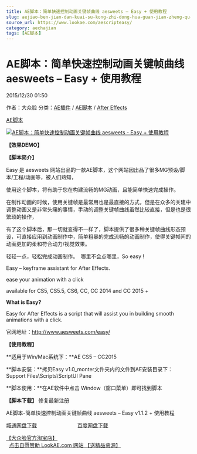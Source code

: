 ```yaml
---
title: AE脚本：简单快速控制动画关键帧曲线 aesweets – Easy + 使用教程
slug: aejiao-ben-jian-dan-kuai-su-kong-zhi-dong-hua-guan-jian-zheng-qu-xian-aesweets-easy-shi-yong-jiao-cheng
source_url: https://www.lookae.com/aescripteasy/
category: aechajian
tags: [AE脚本]
---
```

# AE脚本：简单快速控制动画关键帧曲线 aesweets – Easy + 使用教程

2015/12/30 01:50

作者：大众脸
分类：[AE插件](https://www.lookae.com/after-effects/aechajian/) / [AE脚本](https://www.lookae.com/after-effects/aescripts/) / [After Effects](https://www.lookae.com/after-effects/)

[AE脚本](https://www.lookae.com/tag/ae%e8%84%9a%e6%9c%ac/)

[![AE脚本：简单快速控制动画关键帧曲线 aesweets - Easy + 使用教程](https://www.lookae.com/wp-content/uploads/2015/12/Easy-Keyframe-.jpg "AE脚本：简单快速控制动画关键帧曲线 aesweets - Easy + 使用教程-LookAE.com")](https://www.lookae.com/wp-content/uploads/2015/12/Easy-Keyframe-.jpg)

**【效果DEMO】**

**【脚本简介】**

Easy 是 aesweets 网站出品的一款AE脚本，这个网站因出品了很多MG预设/脚本/工程/动画等，被人们熟知，

使用这个脚本，将有助于您在构建流畅的MG动画，且能简单快速完成操作。

在制作动画的时候，使用关键帧是最常用也是最直接的方式，但是在众多的关建中调整动画又是非常头痛的事情，手动的调整关键帧曲线虽然比较直接，但是也是很繁琐的操作，

有了这个脚本后，那一切就变得不一样了，脚本提供了很多种关键帧曲线形态预设，可直接应用到动画制作中，简单粗暴的完成流畅的动画制作，使得关键帧间的动画更加的柔和符合动力/视觉效果。

轻轻一点，轻松完成动画制作。  哪里不会点哪里，So easy !

Easy – keyframe assistant for After Effects.

ease your animation with a click

available for CS5, CS5.5, CS6, CC, CC 2014 and CC 2015 +

**What is Easy?**

Easy for After Effects is a script that will assist you in building smooth animations with a click.

官网地址：http://www.aesweets.com/easy/

**【使用教程】**

**适用于Win/Mac系统下：**AE CS5 – CC2015

**脚本安装：**拷贝Easy v1.0\_monter文件夹内的文件到AE安装目录下：Support Files\Scripts\ScriptUI Pane

**脚本使用：**在AE软件中点击 Window（窗口菜单）即可找到脚本

**【脚本下载】** 修复最新注册

AE脚本-简单快速控制动画关键帧曲线 aesweets – Easy v1.1.2 + 使用教程

[城通网盘下载](https://lookae.ctfile.com/fs/680462-367223117)                            [百度网盘下载](https://pan.baidu.com/s/1J8BzEEmeJDiVvfNtbPvrsA)

[【大众脸官方淘宝店】](https://lookae.taobao.com/)                [点击自愿赞助 LookAE.com 网站 【送精品资源】](https://www.lookae.com/sponsor/)
